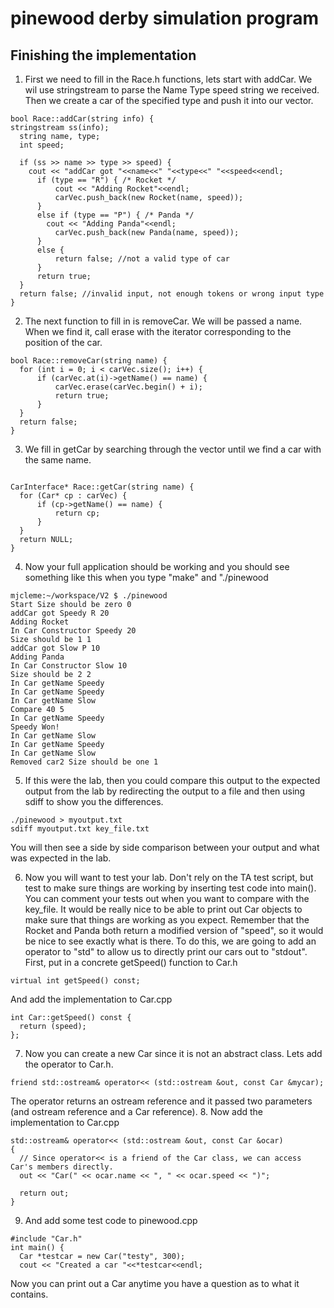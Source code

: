 # pinewood derby simulation program
## Finishing the implementation
1. First we need to fill in the Race.h functions, lets start with addCar.  We wil use stringstream to parse the Name Type speed string we received.  Then we create a car of the specified type and push it into our vector.
  ```
bool Race::addCar(string info) {
  stringstream ss(info);
	string name, type;
	int speed;
		
	if (ss >> name >> type >> speed) {
	  cout << "addCar got "<<name<<" "<<type<<" "<<speed<<endl;
		if (type == "R") { /* Rocket */
			cout << "Adding Rocket"<<endl;
			carVec.push_back(new Rocket(name, speed));
		}
		else if (type == "P") { /* Panda */
		  cout << "Adding Panda"<<endl;
			carVec.push_back(new Panda(name, speed));
		}
		else {
			return false; //not a valid type of car
		}
		return true;
	}
	return false; //invalid input, not enough tokens or wrong input type
}
  ```
2. The next function to fill in is removeCar.  We will be passed a name.  When we find it, call erase with the iterator corresponding to the position of the car.

  ```
  bool Race::removeCar(string name) {
    for (int i = 0; i < carVec.size(); i++) {
		if (carVec.at(i)->getName() == name) {
			carVec.erase(carVec.begin() + i);
			return true;
		}
	}
	return false;
}
  ```
3. We fill in getCar by searching through the vector until we find a car with the same name.
  ```
  
CarInterface* Race::getCar(string name) {
	for (Car* cp : carVec) {
		if (cp->getName() == name) {
			return cp;
		}
	}
	return NULL;
}
  ```

4. Now your full application should be working and you should see something like this when you type "make" and "./pinewood
  ```
mjcleme:~/workspace/V2 $ ./pinewood
Start Size should be zero 0
addCar got Speedy R 20
Adding Rocket
In Car Constructor Speedy 20
Size should be 1 1
addCar got Slow P 10
Adding Panda
In Car Constructor Slow 10
Size should be 2 2
In Car getName Speedy
In Car getName Speedy
In Car getName Slow
Compare 40 5
In Car getName Speedy
Speedy Won!
In Car getName Slow
In Car getName Speedy
In Car getName Slow
Removed car2 Size should be one 1
  ```
5. If this were the lab, then you could compare this output to the expected output from the lab by redirecting the output to a file and then using sdiff to show you the differences.

  ```
  ./pinewood > myoutput.txt
  sdiff myoutput.txt key_file.txt
  ```
  You will then see a side by side comparison between your output and what was expected in the lab.
  
 6. Now you will want to test your lab.  Don't rely on the TA test script, but test to make sure things are working by inserting test code into main().  You can comment your tests out when you want to compare with the key_file.  It would be really nice to be able to print out Car objects to make sure that things are working as you expect.  Remember that the Rocket and Panda both return a modified version of "speed", so it would be nice to see exactly what is there.  To do this, we are going to add an operator to "std" to allow us to directly print our cars out to "stdout".  First, put in a concrete getSpeed() function to Car.h 
 
  ```
virtual int getSpeed() const;
  ```
And add the implementation to Car.cpp

  ```
int Car::getSpeed() const {
	return (speed);
};
  ```
7. Now you can create a new Car since it is not an abstract class.  Lets add the operator to Car.h.

  ```
friend std::ostream& operator<< (std::ostream &out, const Car &mycar);
  ```
The operator returns an ostream reference and it passed two parameters (and ostream reference and a Car reference). 
8. Now add the implementation to Car.cpp
  ```
std::ostream& operator<< (std::ostream &out, const Car &ocar)
{
    // Since operator<< is a friend of the Car class, we can access Car's members directly.
    out << "Car(" << ocar.name << ", " << ocar.speed << ")";
 
    return out;
}
  ```
9. And add some test code to pinewood.cpp

  ```
#include "Car.h"
int main() {
	Car *testcar = new Car("testy", 300);
	cout << "Created a car "<<*testcar<<endl;
  ```
Now you can print out a Car anytime you have a question as to what it contains.
